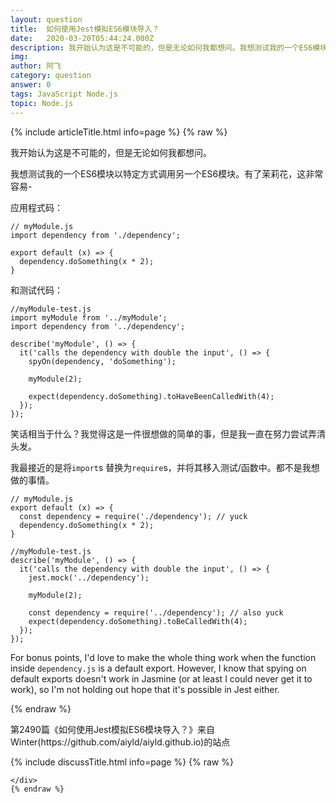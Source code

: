 ```yaml
---
layout: question
title:  如何使用Jest模拟ES6模块导入？
date:   2020-03-20T05:44:24.000Z
description: 我开始认为这是不可能的，但是无论如何我都想问。我想测试我的一个ES6模块以特定方式调用另一个ES6模块。有了茉莉花，这非常容易-应用程式码：/...
img: 
author: 阿飞
category: question
answer: 0
tags: JavaScript Node.js
topic: Node.js
---
```

<div class="article-root">
  <div class="article">
    {% include articleTitle.html info=page %}
    {% raw %}
    <div class="article-content"><p><font style="vertical-align: inherit;"><font style="vertical-align: inherit;">我开始认为这是不可能的，但是无论如何我都想问。</font></font></p>

<p><font style="vertical-align: inherit;"><font style="vertical-align: inherit;">我想测试我的一个ES6模块以特定方式调用另一个ES6模块。</font><font style="vertical-align: inherit;">有了茉莉花，这非常容易-</font></font></p>

<p><font style="vertical-align: inherit;"><font style="vertical-align: inherit;">应用程式码：</font></font></p>

<pre><code>// myModule.js<font></font>
import dependency from './dependency';<font></font>
<font></font>
export default (x) =&gt; {<font></font>
  dependency.doSomething(x * 2);<font></font>
}<font></font>
</code></pre>

<p><font style="vertical-align: inherit;"><font style="vertical-align: inherit;">和测试代码：</font></font></p>

<pre><code>//myModule-test.js<font></font>
import myModule from '../myModule';<font></font>
import dependency from '../dependency';<font></font>
<font></font>
describe('myModule', () =&gt; {<font></font>
  it('calls the dependency with double the input', () =&gt; {<font></font>
    spyOn(dependency, 'doSomething');<font></font>
<font></font>
    myModule(2);<font></font>
<font></font>
    expect(dependency.doSomething).toHaveBeenCalledWith(4);<font></font>
  });<font></font>
});<font></font>
</code></pre>

<p><font style="vertical-align: inherit;"><font style="vertical-align: inherit;">笑话相当于什么？</font><font style="vertical-align: inherit;">我觉得这是一件很想做的简单的事，但是我一直在努力尝试弄清头发。</font></font></p>

<p><font style="vertical-align: inherit;"><font style="vertical-align: inherit;">我最接近的是将</font></font><code>import</code><font style="vertical-align: inherit;"><font style="vertical-align: inherit;">s </font><font style="vertical-align: inherit;">替换为</font></font><code>require</code><font style="vertical-align: inherit;"><font style="vertical-align: inherit;">s，并将其移入测试/函数中。</font><font style="vertical-align: inherit;">都不是我想做的事情。</font></font></p>

<pre><code>// myModule.js<font></font>
export default (x) =&gt; {<font></font>
  const dependency = require('./dependency'); // yuck<font></font>
  dependency.doSomething(x * 2);<font></font>
}<font></font>
<font></font>
//myModule-test.js<font></font>
describe('myModule', () =&gt; {<font></font>
  it('calls the dependency with double the input', () =&gt; {<font></font>
    jest.mock('../dependency');<font></font>
<font></font>
    myModule(2);<font></font>
<font></font>
    const dependency = require('../dependency'); // also yuck<font></font>
    expect(dependency.doSomething).toBeCalledWith(4);<font></font>
  });<font></font>
});<font></font>
</code></pre>

<p>For bonus points, I'd love to make the whole thing work when the function inside <code>dependency.js</code> is a default export. However, I know that spying on default exports doesn't work in Jasmine (or at least I could never get it to work), so I'm not holding out hope that it's possible in Jest either.</p></div>
    {% endraw %}
  </div>
  <p class="winter_mark">第2490篇《如何使用Jest模拟ES6模块导入？》来自Winter(https://github.com/aiyld/aiyld.github.io)的站点</p>
  <div class="discuss-wrapper">
    {% include discussTitle.html info=page %}
    {% raw %}
    <div class="discuss-list">
    
    </div>
    {% endraw %}
  </div>
<div>
